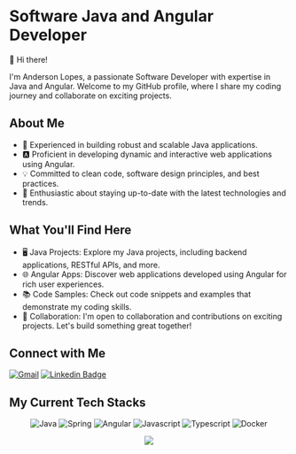 <div align="left">

  # Software Java and Angular Developer

👋 Hi there! 

I'm Anderson Lopes, a passionate Software Developer with expertise in Java and Angular. 
Welcome to my GitHub profile, where I share my coding journey and collaborate on exciting projects.

## About Me

- 🔧 Experienced in building robust and scalable Java applications.
- 🅰️ Proficient in developing dynamic and interactive web applications using Angular.
- 💡 Committed to clean code, software design principles, and best practices.
- 🚀 Enthusiastic about staying up-to-date with the latest technologies and trends.

## What You'll Find Here

- 🖥️ Java Projects: Explore my Java projects, including backend applications, RESTful APIs, and more.
- 🌐 Angular Apps: Discover web applications developed using Angular for rich user experiences.
- 📚 Code Samples: Check out code snippets and examples that demonstrate my coding skills.
- 🤝 Collaboration: I'm open to collaboration and contributions on exciting projects. Let's build something great together!

## Connect with Me
  
[![Gmail](https://img.shields.io/badge/Gmail-D14836?style=for-the-badge&logo=gmail&logoColor=white)](mailto:anderson.lopes.2010@gmail.com)
[![Linkedin Badge](https://img.shields.io/badge/-linkedin-blue?style=flat&logo=Linkedin&logoColor=white)](https://www.linkedin.com/in/anderson-lopes-8a218956)

</div>

## My Current Tech Stacks

<div align="center">
  
![Java](https://img.shields.io/badge/java-%23ED8B00.svg?style=for-the-badge&logo=openjdk&logoColor=white)
![Spring](https://img.shields.io/badge/spring-%236DB33F.svg?style=for-the-badge&logo=spring&logoColor=white)
![Angular](https://img.shields.io/badge/angular-%23DD0031.svg?style=for-the-badge&logo=angular&logoColor=white)
![Javascript](http://img.shields.io/badge/-Javascript-yellow?style=flat-square&logo=Javascript&logoColor=white)
![Typescript](http://img.shields.io/badge/-Typescript-blue?style=flat-square&logo=Typescript&logoColor=white)
![Docker](https://img.shields.io/badge/docker-%230db7ed.svg?style=for-the-badge&logo=docker&logoColor=white)


<img align='center' src="https://github-readme-stats.vercel.app/api/top-langs?username=andersonblopes&show_icons=true&layout=compact&langs_count=8">

</div>
